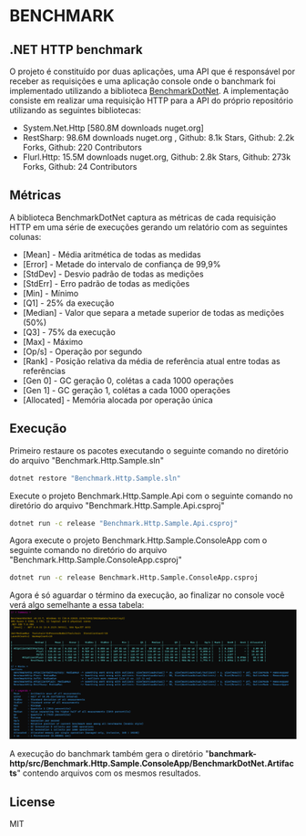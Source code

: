 # BENCHMARK
## .NET HTTP benchmark

O projeto é constituído por duas aplicações, uma API que é responsável por receber as requisições e uma aplicação console onde o banchmark foi implementado utilizando a biblioteca [BenchmarkDotNet](https://www.nuget.org/packages/BenchmarkDotNet/). A implementação consiste em realizar uma requisição HTTP para a API do próprio repositório utilizando as seguintes bibliotecas:

- System.Net.Http [580.8M downloads nuget.org]
- RestSharp: 98.6M downloads nuget.org , Github: 8.1k Stars, Github: 2.2k Forks, Github: 220 Contributors
- Flurl.Http: 15.5M downloads nuget.org, Github: 2.8k Stars, Github: 273k Forks, Github: 24 Contributors

## Métricas
A biblioteca BenchmarkDotNet captura as métricas de cada requisição HTTP em uma série de execuções gerando um relatório com as seguintes colunas:

- [Mean] - Média aritmética de todas as medidas
- [Error] - Metade do intervalo de confiança de 99,9%
- [StdDev] - Desvio padrão de todas as medições
- [StdErr] - Erro padrão de todas as medições
- [Min] - Mínimo
- [Q1] - 25% da execução
- [Median] - Valor que separa a metade superior de todas as medições (50%)
- [Q3] - 75% da execução
- [Max] - Máximo
- [Op/s] - Operação por segundo
- [Rank] - Posição relativa da média de referência atual entre todas as referências
- [Gen 0] - GC geração 0, colétas a cada 1000 operações
- [Gen 1] - GC geração 1, colétas a cada 1000 operações
- [Allocated] - Memória alocada por operação única

## Execução
Primeiro restaure os pacotes executando o seguinte comando no diretório do arquivo "Benchmark.Http.Sample.sln"
```sh
dotnet restore "Benchmark.Http.Sample.sln"
```
Execute o projeto Benchmark.Http.Sample.Api com o seguinte comando no diretório do arquivo "Benchmark.Http.Sample.Api.csproj"
```sh
dotnet run -c release "Benchmark.Http.Sample.Api.csproj"
```
Agora execute o projeto Benchmark.Http.Sample.ConsoleApp com o seguinte comando no diretório do arquivo "Benchmark.Http.Sample.ConsoleApp.csproj"
```sh
dotnet run -c release Benchmark.Http.Sample.ConsoleApp.csproj
```
Agora é só aguardar o término da execução, ao finalizar no console você verá algo semelhante a essa tabela:
![Console](https://github.com/wellingtonpoll/Benchmark-HTTP/blob/main/assets/banchmark_console_summary.png)

A execução do banchmark também gera o diretório "__banchmark-http/src/Benchmark.Http.Sample.ConsoleApp/BenchmarkDotNet.Artifacts__" contendo arquivos com os mesmos resultados.

## License

MIT